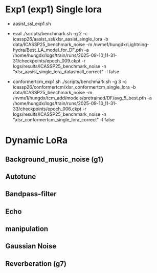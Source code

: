 # Exp1 (exp1) Single lora
- aasist_ssl_exp1.sh


+ eval
./scripts/benchmark.sh -g 2 -c icassp26/aasist_ssl/xlsr_aasist_single_lora -b data/ICASSP25_benchmark_noise -m /nvme1/hungdx/Lightning-hydra/Best_LA_model_for_DF.pth -a /home/hungdx/logs/train/runs/2025-09-10_11-31-31/checkpoints/epoch_009.ckpt -r logs/results/ICASSP25_benchmark_noise -n "xlsr_aasist_single_lora_datasmall_correct" -l false

- conformertcm_exp1.sh
./scripts/benchmark.sh -g 3 -c icassp26/conformertcm/xlsr_conformertcm_single_lora -b data/ICASSP25_benchmark_noise -m /nvme1/hungdx/tcm_add/models/pretrained/DF/avg_5_best.pth -a /home/hungdx/logs/train/runs/2025-09-10_11-31-33/checkpoints/epoch_006.ckpt -r logs/results/ICASSP25_benchmark_noise -n "xlsr_conformertcm_single_lora_correct" -l false


# Dynamic LoRa

## Background_music_noise (g1)

## Autotune

## Bandpass-filter

## Echo

## manipulation

## Gaussian Noise

## Reverberation (g7)